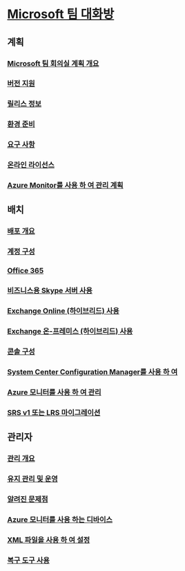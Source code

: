 # [Microsoft 팀 대화방](index.md)
## 계획
### [Microsoft 팀 회의실 계획 개요](skype-room-systems-v2-0.md)
### [버전 지원](srs2-lifecycle-support.md)
### [릴리스 정보](srs2-release-note.md)
### [환경 준비](srs-v2-prep.md)
### [요구 사항](requirements.md)
### [온라인 라이선스](skype-room-systems-v2.md)
### [Azure Monitor를 사용 하 여 관리 계획](azure-monitor-plan.md)

## 배치
### [배포 개요](room-systems-v2.md)
### [계정 구성](room-systems-v2-configure-accounts.md)
### [Office 365](with-office-365.md)
### [비즈니스용 Skype 서버 사용](with-skype-for-business-server-2015.md)
### [Exchange Online (하이브리드) 사용](with-exchange-online.md)
### [Exchange 온-프레미스 (하이브리드) 사용](with-exchange-on-premises.md)
### [콘솔 구성](console.md)
### [System Center Configuration Manager를 사용 하 여](room-systems-scale.md)
### [Azure 모니터를 사용 하 여 관리](azure-monitor-deploy.md)
### [SRS v1 또는 LRS 마이그레이션](lrs-migration.md)

## 관리자
### [관리 개요](skype-room-systems-v2.md)
### [유지 관리 및 운영](room-systems-v2-operations.md)
### [알려진 문제점](known-issues.md)
### [Azure 모니터를 사용 하는 디바이스](azure-monitor-manage.md)
### [XML 파일을 사용 하 여 설정](xml-config-file.md)
### [복구 도구 사용](recovery-tool.md)

